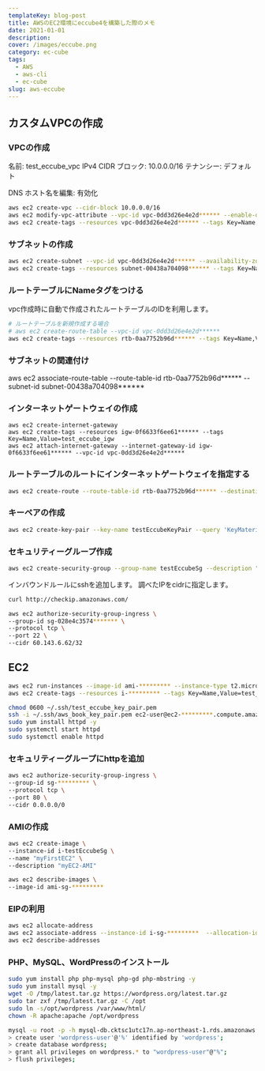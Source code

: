 ```yaml
---
templateKey: blog-post
title: AWSのEC2環境にeccube4を構築した際のメモ
date: 2021-01-01
description:
cover: /images/eccube.png
category: ec-cube
tags:
  - AWS
  - aws-cli
  - ec-cube
slug: aws-eccube
---
```


## カスタムVPCの作成

### VPCの作成
名前: test_eccube_vpc
IPv4 CIDR ブロック: 10.0.0.0/16
テナンシー: デフォルト

DNS ホスト名を編集: 有効化
```bash
aws ec2 create-vpc --cidr-block 10.0.0.0/16
aws ec2 modify-vpc-attribute --vpc-id vpc-0dd3d26e4e2d****** --enable-dns-hostnames
aws ec2 create-tags --resources vpc-0dd3d26e4e2d****** --tags Key=Name,Value=test_eccube_vpc
   ```

### サブネットの作成

```bash
aws ec2 create-subnet --vpc-id vpc-0dd3d26e4e2d****** --availability-zone ap-northeast-1a --cidr-block 10.0.0.0/24
aws ec2 create-tags --resources subnet-00438a704098****** --tags Key=Name,Value=test_eccube_subnet
```

### ルートテーブルにNameタグをつける

vpc作成時に自動で作成されたルートテーブルのIDを利用します。

```bash
# ルートテーブルを新規作成する場合
# aws ec2 create-route-table --vpc-id vpc-0dd3d26e4e2d******
aws ec2 create-tags --resources rtb-0aa7752b96d****** --tags Key=Name,Value=test_eccube_route_table
```

### サブネットの関連付け
aws ec2 associate-route-table --route-table-id rtb-0aa7752b96d****** --subnet-id subnet-00438a704098******

### インターネットゲートウェイの作成
```bashinternet
aws ec2 create-internet-gateway
aws ec2 create-tags --resources igw-0f6633f6ee61****** --tags Key=Name,Value=test_eccube_igw
aws ec2 attach-internet-gateway --internet-gateway-id igw-0f6633f6ee61****** --vpc-id vpc-0dd3d26e4e2d******
```

### ルートテーブルのルートにインターネットゲートウェイを指定する

```bash
aws ec2 create-route --route-table-id rtb-0aa7752b96d****** --destination-cidr-block 0.0.0.0/0 --gateway-id igw-0f6633f6ee61******
```

### キーペアの作成

```bash
aws ec2 create-key-pair --key-name testEccubeKeyPair --query 'KeyMaterial' --output text >~/.ssh/test_eccube_key_pair.pem
```

### セキュリティーグループ作成

```bash
aws ec2 create-security-group --group-name testEccubeSg --description "testEccubeSg" --vpc-id vpc-0dd3d26e4e2d******
```

インバウンドルールにsshを追加します。
調べたIPをcidrに指定します。
```bash
curl http://checkip.amazonaws.com/
```

```bash
aws ec2 authorize-security-group-ingress \
--group-id sg-028e4c3574******* \
--protocol tcp \
--port 22 \
--cidr 60.143.6.62/32
```

## EC2

```bash
aws ec2 run-instances --image-id ami-********* --instance-type t2.micro --key-name awsBookKeyPair --security-group-ids sg-********* --subnet-id subnet-********* --associate-public-ip-address --dry-run
aws ec2 create-tags --resources i-********* --tags Key=Name,Value=test_eccube_ec2
```

```bash
chmod 0600 ~/.ssh/test_eccube_key_pair.pem
ssh -i ~/.ssh/aws_book_key_pair.pem ec2-user@ec2-*********.compute.amazonaws.com
sudo yum install httpd -y
sudo systemctl start httpd
sudo systemctl enable httpd
```

### セキュリティーグループにhttpを追加
```bash
aws ec2 authorize-security-group-ingress \
--group-id sg-********* \
--protocol tcp \
--port 80 \
--cidr 0.0.0.0/0
```

### AMIの作成

```bash
aws ec2 create-image \
--instance-id i-testEccubeSg \
--name "myFirstEC2" \
--description "myEC2-AMI"

aws ec2 describe-images \
--image-id ami-sg-*********
```

### EIPの利用

```bash
aws ec2 allocate-address
aws ec2 associate-address --instance-id i-sg-*********  --allocation-id eipalloc-*********
aws ec2 describe-addresses
```

### PHP、MySQL、WordPressのインストール

```bash
sudo yum install php php-mysql php-gd php-mbstring -y
sudo yum install mysql -y
wget -O /tmp/latest.tar.gz https://wordpress.org/latest.tar.gz
sudo tar zxf /tmp/latest.tar.gz -C /opt
sudo ln -s/opt/wordpress /var/www/html/
chown -R apache:apache /opt/wordpress
```

```bash
mysql -u root -p -h mysql-db.cktsc1utc17n.ap-northeast-1.rds.amazonaws.com
> create user 'wordpress-user'@'%' identified by 'wordpress';
> create database wordpress;
> grant all privileges on wordpress.* to "wordpress-user"@"%";
> flush privileges;
```

